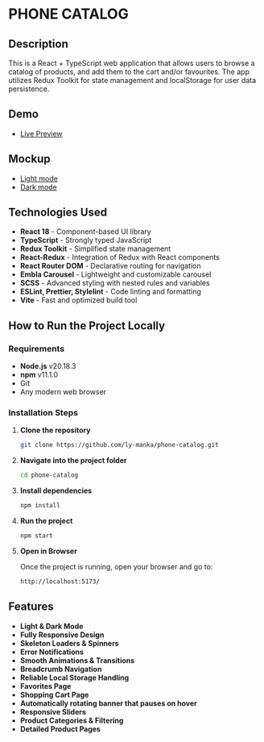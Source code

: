 # PHONE CATALOG

## Description
This is a React + TypeScript web application that allows users to browse a catalog of products, and add them to the cart and/or favourites. The app utilizes Redux Toolkit for state management and localStorage for user data persistence.

## Demo
- [Live Preview](https://ly-manka.github.io/phone-catalog/)

## Mockup
- [Light mode](https://www.figma.com/file/xMK2Dy0mfBbJJSNctmOuLW/Phone-catalog-(V2)-Rounded-Style-1)
- [Dark mode](https://www.figma.com/file/BUusqCIMAWALqfBahnyIiH/Phone-catalog-(V2)-Original-Dark)

## Technologies Used
- **React 18** - Component-based UI library
- **TypeScript** - Strongly typed JavaScript
- **Redux Toolkit** - Simplified state management
- **React-Redux** - Integration of Redux with React components
- **React Router DOM** - Declarative routing for navigation
- **Embla Carousel** - Lightweight and customizable carousel
- **SCSS** - Advanced styling with nested rules and variables
- **ESLint, Prettier, Stylelint** - Code linting and formatting
- **Vite** - Fast and optimized build tool

## How to Run the Project Locally

### Requirements
- **Node.js** v20.18.3
- **npm** v11.1.0
- Git
- Any modern web browser

### Installation Steps
1. **Clone the repository**
   ```sh
   git clone https://github.com/ly-manka/phone-catalog.git
2. **Navigate into the project folder**
   ```sh
   cd phone-catalog
3. **Install dependencies**
   ```sh
   npm install
4. **Run the project**
   ```sh
   npm start
5. **Open in Browser**

   Once the project is running, open your browser and go to:
   ```sh
   http://localhost:5173/

## Features
- **Light & Dark Mode**
- **Fully Responsive Design**
- **Skeleton Loaders & Spinners**
- **Error Notifications**
- **Smooth Animations & Transitions**
- **Breadcrumb Navigation**
- **Reliable Local Storage Handling**
- **Favorites Page**
- **Shopping Cart Page**
- **Automatically rotating banner that pauses on hover**
- **Responsive Sliders**
- **Product Categories & Filtering**
- **Detailed Product Pages**
